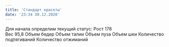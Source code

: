 ```yaml
---
title: 'Стандарт красоты'
date: '23:34 30.12.2020'
---
```


Для начала определим текущий статус:
Рост                                              178      
Вес                                                95,8
Объем бедер
Объем талии
Объем пуза
Объем шеи
Количество подтягиваний
Количество отжиманий
